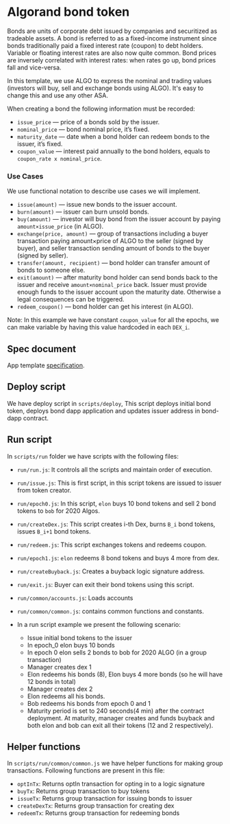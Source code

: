 # Algorand bond token

Bonds are units of corporate debt issued by companies and securitized as tradeable assets. A bond is referred to as a fixed-income instrument since bonds traditionally paid a fixed interest rate (coupon) to debt holders. Variable or floating interest rates are also now quite common. Bond prices are inversely correlated with interest rates: when rates go up, bond prices fall and vice-versa. 

In this template, we use ALGO to express the nominal and trading values (investors will buy, sell and exchange bonds using ALGO). It's easy to change this and use any other ASA.

When creating a bond the following information must be recorded:

- `issue_price` — price of a bonds sold by the issuer.
- `nominal_price` — bond nominal price, it’s fixed.
- `maturity_date` — date when a bond holder can redeem bonds to the issuer, it’s fixed.
- `coupon_value` — interest paid annually to the bond holders, 
        equals to `coupon_rate x nominal_price`.

### Use Cases

We use functional notation to describe use cases we will implement.

- `issue(amount)` — issue new bonds to the issuer account.
- `burn(amount)` — issuer can burn unsold bonds.
- `buy(amount)`  — investor will buy bond from the issuer account by paying 
        `amount×issue_price` (in ALGO).
- `exchange(price, amount)` — group of transactions including a buyer transaction paying amount×price of ALGO to the seller (signed by buyer), and seller transaction sending amount of bonds to the buyer (signed by seller). 
- `transfer(amount, recipient)` — bond holder can transfer amount of bonds to someone else.
- `exit(amount)`  — after maturity bond holder can send bonds back to the issuer and receive `amount×nominal_price`  back. Issuer must provide enough funds to the issuer account upon the maturity date. Otherwise a legal consequences can be triggered.
- `redeem_coupon()`  — bond holder can get his interest (in ALGO).

Note: In this example we have constant `coupon_value` for all the epochs, we can make variable by having this value hardcoded in each `DEX_i`.

## Spec document

App template [specification](https://paper.dropbox.com/doc/Algorand-Bond-Template--BOU8bTQSnmRNk23KK8McWwxXAg-hzI7C681Soo2sr6iyGFzg).

## Deploy script

We have deploy script in `scripts/deploy`, This script deploys initial bond token, deploys bond dapp application and updates issuer address in bond-dapp contract.

## Run script

In `scripts/run` folder we have scripts with the following files:

 - `run/run.js`: It controls all the scripts and maintain order of execution.
 - `run/issue.js`: This is first script, in this script tokens are issued to issuer from token creator.
 - `run/epoch0.js`: In this script, `elon` buys 10 bond tokens and sell 2 bond tokens to `bob` for 2020 Algos.
 - `run/createDex.js`: This script creates i-th Dex, burns `B_i` bond tokens, issues `B_i+1` bond tokens.
 - `run/redeem.js`: This script exchanges tokens and redeems coupon.
 - `run/epoch1.js`: `elon` redeems 8 bond tokens and buys 4 more from dex.
 - `run/createBuyback.js`: Creates a buyback logic signature address.
 - `run/exit.js`: Buyer can exit their bond tokens using this script.
 - `run/common/accounts.js`: Loads accounts
 - `run/common/common.js`: contains common functions and constants.
 
 - In a run script example we present the following scenario:
    - Issue initial bond tokens to the issuer
    - In epoch_0 elon buys 10 bonds
    - In epoch 0 elon sells 2 bonds to bob for 2020 ALGO (in a group transaction)
    - Manager creates dex 1
    - Elon redeems his bonds (8), Elon buys 4 more bonds (so he will have 12 bonds in total)
    - Manager creates dex 2
    - Elon redeems all his bonds.
    - Bob redeems his bonds from epoch 0 and 1
    - Maturity period is set to 240 seconds(4 min) after the contract deployment. At maturity, manager creates and funds buyback and both elon and bob can exit all their tokens (12 and 2 respectively).

## Helper functions

In `scripts/run/common/common.js` we have helper functions for making group transactions.
Following functions are present in this file:

- `optInTx`: Returns optIn transaction for opting in to a logic signature
- `buyTx`: Returns group transaction to buy tokens
- `issueTx`: Returns group transaction for issuing bonds to issuer
- `createDexTx`: Returns group transaction for creating dex
- `redeemTx`: Returns group transaction for redeeming bonds